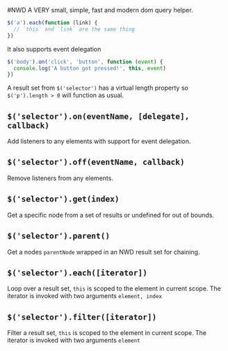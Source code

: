 #NWD
A VERY small, simple, fast and modern dom query helper.  

```js
$('a').each(function (link) {
  // `this` and `link` are the same thing
})
```
    
It also supports event delegation  

```js
$('body').on('click', 'button', function (event) {
  console.log('A button got pressed!', this, event)
})
```

A result set from `$('selector')` has a virtual length property so `$('p').length > 0` will function as usual.  

## `$('selector').on(eventName, [delegate], callback)`  
Add listeners to any elements with support for event delegation.

## `$('selector').off(eventName, callback)`  
Remove listeners from any elements.

## `$('selector').get(index)`  
Get a specific node from a set of results or undefined for out of bounds.

## `$('selector').parent()`  
Get a nodes `parentNode` wrapped in an NWD result set for chaining.

## `$('selector').each([iterator])`  
Loop over a result set, `this` is scoped to the element in current scope. The iterator is invoked with two arguments `element, index`

## `$('selector').filter([iterator])`  
Filter a result set, `this` is scoped to the element in current scope. The iterator is invoked with two arguments `element`
